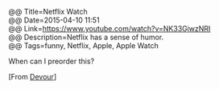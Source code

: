 @@ Title=Netflix Watch  
@@ Date=2015-04-10 11:51  
@@ Link=https://www.youtube.com/watch?v=NK33GjwzNRI  
@@ Description=Netflix has a sense of humor.  
@@ Tags=funny, Netflix, Apple, Apple Watch  

When can I preorder this?

[From [Devour][devour]]

[devour]: http://devour.com/video/netflix-watch/